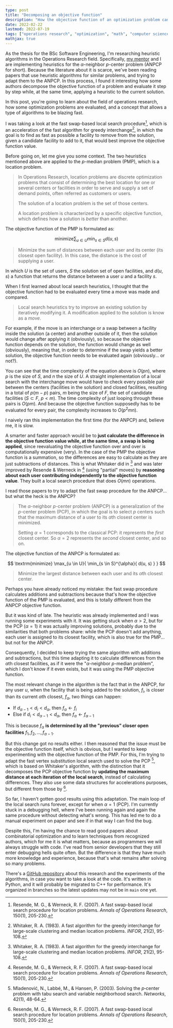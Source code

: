 ```yaml
---
type: post
title: "Decomposing an objective function"
description: "How the objective function of an optimization problem can be evaluated step by step."
date: 2022-02-22
lastmod: 2022-07-19
tags: ["operations research", "optimization", "math", "computer science", "algorithms", "thesis"]
mathjax: true
---
```


As the thesis for the BSc Software Engineering, I'm researching heuristic algorithms in the Operations Research field.
Specifically, [my mentor](http://yalma.fime.uanl.mx/~roger/work/index.html) and I are implementing heuristics for the $\alpha$-neighbor $p$-center problem (ANPCP for short).
Because the literature about it is scarce, we've been reading papers that use heuristic algorithms for similar problems, and trying to adapt them to the ANPCP.
In this process, I found it interesting how some authors decompose the objective function of a problem and evaluate it step by step while, at the same time, applying a heuristic to the current solution.

In this post, you're going to learn about the field of operations research, how some optimization problems are evaluated, and a concept that allows a type of algorithms to be blazing fast.

I was taking a look at the fast swap-based local search procedure[^1], which is an acceleration of the fast algorithm for greedy interchange[^2], in which the goal is to find as fast as possible a facility to remove from the solution, given a candidate facility to add to it, that would best improve the objective function value.

Before going on, let me give you some context.
The two heuristics mentioned above are applied to the $p$-median problem (PMP), which is a location problem.

> In Operations Research, location problems are discrete optimization problems that consist of determining the best location for one or several centers or facilities in order to serve and supply a set of demand points, often referred as customers or users.
> 
> The solution of a location problem is the set of those centers.
> 
> A location problem is characterized by a specific objective function, which defines how a solution is *better* than another.

The objective function of the PMP is formulated as:

$$
\textrm{minimize}
\sum_{u \in U}{
    \min_{s \in S}{
        d(u, s)
    }
}
$$

> Minimize the sum of distances between each user and its center (its closest open facility). In this case, the distance is the cost of supplying a user.

In which $U$ is the set of users, $S$ the solution set of open facilities, and $d(u, s)$ a function that returns the distance between a user $u$ and a facility $s$.

When I first learned about local search heuristics, I thought that the objective function had to be evaluated every time a move was made and compared.

> Local search heuristics try to improve an existing solution by iteratively modifying it. A modification applied to the solution is know as a *move*.

For example, if the move is an interchange or a swap between a facility inside the solution (a center) and another outside of it, then the solution would change after applying it (obviously), so because the objective function depends on the solution, the function would change as well (obviously), meaning that, in order to determine if the swap yields a better solution, the objective function needs to be evaluated again (obviously... or not?).

You can see that the time complexity of the equation above is $O(pn)$, where $p$ is the size of $S$, and $n$ the size of $U$.
A straight implementation of a local search with the interchange move would have to check every possible pair between the centers (facilities in the solution) and closed facilities, resulting in a total of $p(m - p)$ pairs, $m$ being the size of $F$, the set of candidate facilities ($S \subset F$, $p < m$).
The time complexity of just looping through these pairs is $O(pm)$.
And because the objective function supposedly has to be evaluated for every pair, the complexity increases to $O(p^2mn)$.

I naively ran this implementation the first time (for the ANPCP) and, believe me, it is slow.

A smarter and faster approach would be to **just calculate the difference in the objective function value while, at the same time, a swap is being applied**, since reevaluating the objective function over and over is computationally expensive (very).
In the case of the PMP the objective function is a summation, so the differences are easy to calculate as they are just subtractions of distances.
This is what Whitaker did in [^2] and was later improved by Resende & Werneck in [^1] (using "partial" moves) by **reasoning about each user contributing independently to the objective function value**.
They built a local search procedure that does $O(mn)$ operations.

I read those papers to try to adapt the fast swap procedure for the ANPCP... but what the heck is the ANPCP?

> The $\alpha$-neighbor $p$-center problem (ANPCP) is a generalization of the $p$-center problem (PCP), in which the goal is to select $p$ centers such that the maximum distance of a user to its $\alpha$th closest center is minimized.
>
> Setting $\alpha = 1$ corresponds to the classical PCP: it represents the *first* closest center. So $\alpha = 2$ represents the *second* closest center, and so on.

The objective function of the ANPCP is formulated as:

$$
\textrm{minimize}
\max_{u \in U}{
    \min_{s \in S}^{\alpha}{
        d(u, s)
    }
}
$$

> Minimize the largest distance between each user and its $\alpha$th closest center.

Perhaps you have already noticed my mistake: the fast swap procedure calculates additions and subtractions because that's how the objective function of the PMP is evaluated, and this is totally different from the ANPCP objective function.

But it was kind of late. The heuristic was already implemented and I was running some experiments with it.
It was getting stuck when $\alpha > 2$, but for the PCP ($\alpha = 1$) it was actually improving solutions, probably due to the similarities that both problems share:
while the PCP doesn't add anything, each user is assigned to its closest facility, which is also true for the PMP... but not for the ANPCP.

Consequently, I decided to keep trying the same algorithm with additions and subtractions, but this time adapting it to calculate differences from the $\alpha$th closest facilities, as if it were the "$\alpha$-neighbor $p$-median problem", which I don't know if it even exists, but it was using the PMP objective function.

The most relevant change in the algorithm is the fact that in the ANPCP, for any user $u$, when the facility that is being added to the solution, $f_i$, is closer than its current $\alpha$th closest, $f_\alpha$, two things can happen:

- $\textrm{If } d_{\alpha - 1} < d_i < d_\alpha \textrm{, then } f_\alpha \leftarrow f_i$
- $\textrm{Else if } d_i < d_{\alpha - 1} < d_\alpha \textrm{, then } f_\alpha \leftarrow f_{\alpha - 1}$

This is because $f_\alpha$ **is determined by all the "previous" closer open facilities** $f_1, f_2, \dots, f_{\alpha - 1}$.

But this change got no results either. I then reasoned that the issue must be the objective function itself, which is obvious, but I wanted to keep experimenting with the objective function of the PMP.
For this, I'm trying to adapt the fast vertex substitution local search used to solve the PCP [^3], which is based on Whitaker's algorithm, with the distinction that it decomposes the PCP objective function by **updating the maximum distance at each iteration of the local search**, instead of calculating differences.
They also use some data structures for accelerations purposes, but different from those by [^1].

So far, I haven't gotten good results using this adaptation.
The main loop of the local search runs forever, except for when $\alpha = 1$ (PCP).
I'm currently stuck in a debugging hell, where I've been running again and again the same procedure without detecting what's wrong.
This has led me to do a manual experiment on paper and see if in that way I can find the bug.

Despite this, I'm having the chance to read good papers about combinatorial optimization and to learn techniques from recognized authors, which for me it is what matters, because as programmers we will always struggle with code.
I've read from senior developers that they still enter debugging hells quite often.
But the difference is that they have much more knowledge and experience, because that's what remains after solving so many problems.

There's a [GitHub repository](https://github.com/netotz/alpha-neighbor-p-center-problem) about this research and the experiments of the algorithms, in case you want to take a look at the code.
It's written in Python, and it will probably be migrated to C++ for performance.
It's organized in branches so the latest updates may not be in `main` one yet.

[^1]: Resende, M. G., & Werneck, R. F. (2007). A fast swap-based local search procedure for location problems. *Annals of Operations Research*, 150(1), 205-230.

[^2]: Whitaker, R. A. (1983). A fast algorithm for the greedy interchange for large-scale clustering and median location problems. *INFOR*, 21(2), 95-108.

[^3]: Mladenović, N., Labbé, M., & Hansen, P. (2003). Solving the $p$‐center problem with tabu search and variable neighborhood search. *Networks*, 42(1), 48-64.
